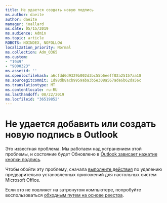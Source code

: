 ```yaml
---
title: Не удается создать новую подпись
ms.author: daeite
author: daeite
manager: joallard
ms.date: 05/15/2019
ms.audience: Admin
ms.topic: article
ROBOTS: NOINDEX, NOFOLLOW
localization_priority: Normal
ms.collection: Adm_O365
ms.custom:
- "1949"
- "9000323"
ms.assetid: ''
ms.openlocfilehash: a6cfdd6d9329b002d3bc55b6eeff02a25157aa18
ms.sourcegitcommit: 1d98db8acb9959aba3b5e308a567ade6b62da56c
ms.translationtype: MT
ms.contentlocale: ru-RU
ms.lasthandoff: 08/22/2019
ms.locfileid: "36519852"
---
```

# <a name="cannot-add-or-create-a-new-signature-in-outlook"></a>Не удается добавить или создать новую подпись в Outlook

Это известная проблема. Мы работаем над устранением этой проблемы, и состояние будет Обновлено в [Outlook зависает нажатие кнопки подпись](https://support.office.com/article/c70b36c2-66ca-401c-ab45-f29a46495d02).

Чтобы обойти эту проблему, сначала [выполните действия](https://support.office.com/article/c70b36c2-66ca-401c-ab45-f29a46495d02) по удалению предварительно установленных приложений для настольных систем Microsoft Office. 

Если это не повлияет на затронутом компьютере, попробуйте воспользоваться [обходным путем на основе реестра](https://support.office.com/article/c70b36c2-66ca-401c-ab45-f29a46495d02).